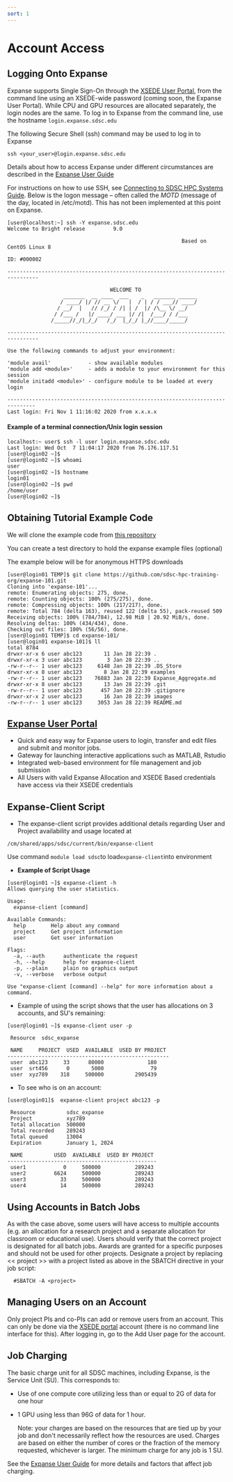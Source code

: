 ```yaml
---
sort: 1
---
```


# Account Access

## Logging Onto Expanse

Expanse supports Single Sign-On through the [XSEDE User Portal](https://portal.xsede.org), from the command line using an XSEDE-wide password \(coming soon, the Expanse User Portal\). While CPU and GPU resources are allocated separately, the login nodes are the same. To log in to Expanse from the command line, use the hostname `login.expanse.sdsc.edu`

The following Secure Shell \(ssh\) command may be used to log in to Expanse

```text
ssh <your_user>@login.expanse.sdsc.edu
```

Details about how to access Expanse under different circumstances are described in the [Expanse User Guide](https://www.sdsc.edu/support/user_guides/expanse.html#access)

For instructions on how to use SSH, see [Connecting to SDSC HPC Systems Guide](https://github.com/sdsc-hpc-training-org/hpc-security). Below is the logon message – often called the _MOTD_ \(message of the day, located in /etc/motd\). This has not been implemented at this point on Expanse.

```text
[user@localhost:~] ssh -Y expanse.sdsc.edu
Welcome to Bright release         9.0

                                                        Based on CentOS Linux 8
                                                                    ID: #000002

--------------------------------------------------------------------------------

                                 WELCOME TO
                  _______  __ ____  ___    _   _______ ______
                 / ____/ |/ // __ \/   |  / | / / ___// ____/
                / __/  |   // /_/ / /| | /  |/ /\__ \/ __/
               / /___ /   |/ ____/ ___ |/ /|  /___/ / /___
              /_____//_/|_/_/   /_/  |_/_/ |_//____/_____/

--------------------------------------------------------------------------------

Use the following commands to adjust your environment:

'module avail'            - show available modules
'module add <module>'     - adds a module to your environment for this session
'module initadd <module>' - configure module to be loaded at every login

-------------------------------------------------------------------------------
Last login: Fri Nov 1 11:16:02 2020 from x.x.x.x
```

#### Example of a terminal connection/Unix login session

```text
localhost:~ user$ ssh -l user login.expanse.sdsc.edu
Last login: Wed Oct  7 11:04:17 2020 from 76.176.117.51
[user@login02 ~]$
[user@login02 ~]$ whoami
user
[user@login02 ~]$ hostname
login01
[user@login02 ~]$ pwd
/home/user
[user@login02 ~]$
```

## Obtaining Tutorial Example Code

We will clone the example code from [this repository](https://github.com/sdsc-hpc-training-org/expanse-101)

You can create a test directory to hold the expanse example files \(optional\)

The example below will be for anonymous HTTPS downloads

```text
[user@login01 TEMP]$ git clone https://github.com/sdsc-hpc-training-org/expanse-101.git
Cloning into 'expanse-101'...
remote: Enumerating objects: 275, done.
remote: Counting objects: 100% (275/275), done.
remote: Compressing objects: 100% (217/217), done.
remote: Total 784 (delta 163), reused 122 (delta 55), pack-reused 509
Receiving objects: 100% (784/784), 12.98 MiB | 20.92 MiB/s, done.
Resolving deltas: 100% (434/434), done.
Checking out files: 100% (56/56), done.
[user@login01 TEMP]$ cd expanse-101/
[user@login01 expanse-101]$ ll
total 8784
drwxr-xr-x 6 user abc123       11 Jan 28 22:39 .
drwxr-xr-x 3 user abc123        3 Jan 28 22:39 ..
-rw-r--r-- 1 user abc123     6148 Jan 28 22:39 .DS_Store
drwxr-xr-x 8 user abc123       8 Jan 28 22:39 examples
-rw-r--r-- 1 user abc123    76883 Jan 28 22:39 Expanse_Aggregate.md
drwxr-xr-x 8 user abc123       13 Jan 28 22:39 .git
-rw-r--r-- 1 user abc123      457 Jan 28 22:39 .gitignore
drwxr-xr-x 2 user abc123       16 Jan 28 22:39 images
-rw-r--r-- 1 user abc123     3053 Jan 28 22:39 README.md
```

## [Expanse User Portal](https://portal.expanse.sdsc.edu)

* Quick and easy way for Expanse users to login, transfer and edit files and submit and monitor jobs.
* Gateway for launching interactive applications such as MATLAB, Rstudio
* Integrated web-based environment for file management and job submission
* All Users with valid Expanse Allocation and XSEDE Based credentials have access via their XSEDE credentials

## Expanse-Client Script

* The expanse-client script provides additional details regarding User and Project availability and usage located at

```text
/cm/shared/apps/sdsc/current/bin/expanse-client
```

Use command `module load sdsc`to load`expanse-client`into environment

* **Example of Script Usage**

```text
[user@login01 ~]$ expanse-client -h
Allows querying the user statistics.

Usage:
  expanse-client [command]

Available Commands:
  help        Help about any command
  project     Get project information
  user        Get user information

Flags:
  -a, --auth      authenticate the request
  -h, --help      help for expanse-client
  -p, --plain     plain no graphics output
  -v, --verbose   verbose output

Use "expanse-client [command] --help" for more information about a command.
```

* Example of using the script shows that the user has allocations on 3 accounts, and SU's remaining:

```text
[user@login01 ~]$ expanse-client user -p

 Resource  sdsc_expanse

 NAME     PROJECT  USED  AVAILABLE  USED BY PROJECT
----------------------------------------------------
 user  abc123     33      80000              180
 user  srt456      0       5000               79
 user  xyz789    318     500000          2905439
```

* To see who is on an account:

```text
[user@login01]$  expanse-client project abc123 -p

 Resource          sdsc_expanse    
 Project           xyz789         
 Total allocation  500000         
 Total recorded    289243         
 Total queued      13004           
 Expiration        January 1, 2024

 NAME          USED  AVAILABLE  USED BY PROJECT
------------------------------------------------
 user1            0     500000           289243
 user2         6624     500000           289243
 user3           33     500000           289243
 user4           14     500000           289243
```

## Using Accounts in Batch Jobs

As with the case above, some users will have access to multiple accounts \(e.g. an allocation for a research project and a separate allocation for classroom or educational use\). Users should verify that the correct project is designated for all batch jobs. Awards are granted for a specific purposes and should not be used for other projects. Designate a project by replacing &lt;&lt; project &gt;&gt; with a project listed as above in the SBATCH directive in your job script:

```text
  #SBATCH -A <project>
```

## Managing Users on an Account

Only project PIs and co-PIs can add or remove users from an account. This can only be done via the [XSEDE portal](https://portal.xsede.org) account \(there is no command line interface for this\). After logging in, go to the Add User page for the account.

## Job Charging

The basic charge unit for all SDSC machines, including Expanse, is the Service Unit \(SU\). This corresponds to:

* Use of one compute core utilizing less than or equal to 2G of data for one hour
* 1 GPU using less than 96G of data for 1 hour.

  Note: your charges are based on the resources that are tied up by your job and don't necessarily reflect how the resources are used. Charges are based on either the number of cores or the fraction of the memory requested, whichever is larger. The minimum charge for any job is 1 SU.

See the [Expanse User Guide](https://www.sdsc.edu/support/user_guides/expanse.html#charging) for more details and factors that affect job charging.

